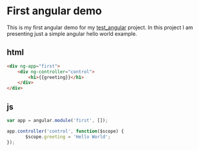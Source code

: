 # First angular demo

This is my first angular demo for my [test_angular](https://github.com/dustinpfister/test_angular) project. In this project I am presenting just a simple angular hello world example.

## html
```html
<div ng-app="first">
    <div ng-controller="control">
        <h1>{{greeting}}</h1>
    </div>
</div>
```

## js
```js
var app = angular.module('first', []);

app.controller('control', function($scope) {
       $scope.greeting = 'Hello World';
});
```